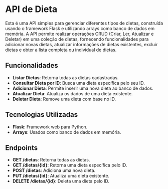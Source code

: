 # API de Dieta

Esta é uma API simples para gerenciar diferentes tipos de dietas, construída usando o framework Flask e utilizando arrays como banco de dados em memória. A API permite realizar operações CRUD (Criar, Ler, Atualizar e Deletar) em uma coleção de dietas, fornecendo funcionalidades para adicionar novas dietas, atualizar informações de dietas existentes, excluir dietas e obter a lista completa ou individual de dietas.

## Funcionalidades

- **Listar Dietas**: Retorna todas as dietas cadastradas.
- **Consultar Dieta por ID**: Busca uma dieta específica pelo seu ID.
- **Adicionar Dieta**: Permite inserir uma nova dieta ao banco de dados.
- **Atualizar Dieta**: Atualiza os dados de uma dieta existente.
- **Deletar Dieta**: Remove uma dieta com base no ID.

## Tecnologias Utilizadas

- **Flask**: Framework web para Python.
- **Arrays**: Usados como banco de dados em memória.

## Endpoints

- **GET /dietas**: Retorna todas as dietas.
- **GET /dietas/{id}**: Retorna uma dieta específica pelo ID.
- **POST /dietas**: Adiciona uma nova dieta.
- **PUT /dietas/{id}**: Atualiza uma dieta existente.
- **DELETE /dietas/{id}**: Deleta uma dieta pelo ID.
